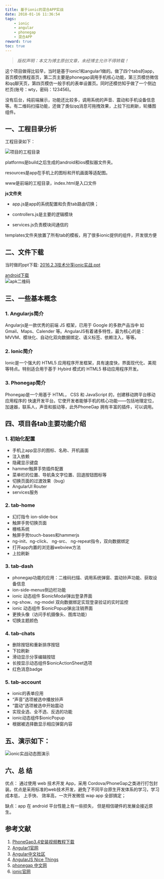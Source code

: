 ```yaml
---
title: 基于ionic的混合APP实战
date: 2018-01-16 11:36:54
tags:
    - ionic
    - angular
    - phonegap
    - 混合APP
reward: true
toc: true
---
```

> *版权声明：本文为博主原创文章，未经博主允许不得转载！*

这个项目做得比较早，当时是基于ionic1和angular1做的。做了四个tabs的app，首页模仿携程首页，第二页主要是phonegap调用手机核心功能，第三页模仿微信和qq聊天页，第四页模仿一般手机的表单设置页。同时还模仿知乎做了一个侧边栏页(账号：wty，密码：123456)。

没有后台，纯前端展示，功能还比较多，调用系统的声音、震动和手机设备信息等。有二维码扫描功能，还做了类似qq消息可拖拽效果，上拉下拉刷新，轮播图组件。
<!-- more -->

## 一、工程目录分析
工程目录如下：  

![项目的工程目录](/assets/img/folders.png "项目的工程目录")

platforms是build之后生成的android和ios模拟器文件夹。

resources是app在手机上的图标和开机画面等适配图。

www是前端的工程目录，index.html是入口文件

**js文件夹**

* app.js是app的系统配置和负责tab路由切换；

* controllers.js是主要的逻辑模块

* services.js负责模块间通信的

templates文件夹放置了所有tab的模板，用了很多ionic提供的组件，开发很方便

## 二、文件下载   

当时做的ppt下载: [2016.2.3技术分享ionic实战.ppt](/assets/ppt/ionic_app.ppt)

[android下载](/assets/apk/ionic_app.apk)  
![apk二维码](/assets/img/apk.png "apk二维码")

## 三、一些基本概念

### 1. Angularjs简介
Angularjs是一款优秀的前端 JS 框架，已用于 Google 的多款产品当中 如 Gmail、Maps、Calender 等。AngularJS有着诸多特性，最为核心的是：MVVM、模块化、自动化双向数据绑定、语义标签、依赖注入，等等。

### 2. Ionic简介
Ionic是一个强大的 HTML5 应用程序开发框架，具有速度快，界面现代化、美观等特点。特别适合用于基于 Hybird 模式的 HTML5 移动应用程序开发。

### 3. Phonegap简介
Phonegap是一个用基于 HTML， CSS 和 JavaScript 的，创建移动跨平台移动应用程序的
快速开发平台。它使开发者能够手机的核心功能——包括地理定位，加速器，联系人，声音和振动等，此外PhoneGap 拥有丰富的插件，可以调用。

## 四、项目各tab主要功能介绍

### 1. 初始化配置
* 手机上app显示的图标、名称、开机画面
* 注入依赖
* 隐藏显示键盘
* hammer触屏手势插件配置
* 菜单栏的位置、导航条文字位置、回退按钮图标等
* 切换页面的过渡效果（bug）
* AngularUI Router
* services服务

### 2. tab-home
* 幻灯指令 ion-slide-box
* 触屏手势切换页面
* 栅格系统
* 触屏手势touch-bases和hammerjs
* ng-init、ng-click、 ng-src、 ng-repeat指令，双向数据绑定
* 打开app内置的浏览器webview方法
* 上拉刷新

### 3. tab-dash
* phonegap功能的应用：二维码扫描、调用系统弹窗、震动铃声功能、获取设备信息
* ion-side-menus侧边栏功能
* ionic 动态组件 $ionicModal弹出登录界面
* ng-show、ng-model 双向数据绑定实现登录验证的实时监控
* ionic 动态组件 $ionicPopup弹出注销界面
* 更换头像（访问手机摄像头、图库功能）
* 切换主题颜色

### 4. tab-chats
* 删除按钮和重新排序按钮
* 下拉刷新
* 滑动显示分享编辑按钮
* 长按显示动态组件$ionicActionSheet选项
* 红色消息badge

### 5. tab-account
* ionic的表单应用
* “声音”选项被选中播放铃声
* “震动”选项被选中开始震动
* 实现全选、全不选、反选的功能
* ionic动态组件$ionicPopup
* 根据被选择数显示相应弹窗内容

## 五、演示如下：

![ionic实战动态图演示](/assets/img/ionic_app.gif)  


## 六、总 结
优点： 通过使用 web 技术开发 App，采用 Cordova/PhoneGap之类进行打包封装。优点是采用标准的web技术开发，避免了不同平台原生开发体系的学习，学习成本低， 上手快、 效率高，一次开发微信 wap app 全部搞定；

缺点：app 在 android 平台性能上有一些损失， 但是相信硬件的发展会接近原生。


## 参考文献
1. [PhoneGap3.4安装视频教程下载](http://bbs.phonegap100.com/thread-668-1-1.html)
3. [Angular1官网](http://www.angularjs.org/)
5. [Angular中文社区](http://www.angularjs.cn/)
7. [AngularJS Nice Things](http://www.ngnice.com/)
8. [phonegap 中文网](http://www.phonegap100.com)
9. [ionic官网](http://ionicframework.com/)
